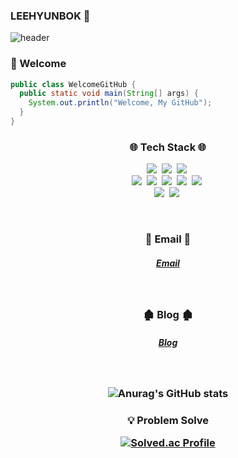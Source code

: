 ### LEEHYUNBOK 👋

![header](https://capsule-render.vercel.app/api?type=Waving&color=auto&height=300&section=header&text=LEEHYUNBOK&fontSize=90)

### 👋 Welcome
``` java
public class WelcomeGitHub {
  public static void main(String[] args) {
    System.out.println("Welcome, My GitHub");
  }
}
```



<h3 align="center">🌐 Tech Stack 🌐</h3>

<p align="center">
  <img src="https://img.shields.io/badge/Java-007396?style=flat-square&logo=Java&logoColor=white"/></a>&nbsp 
  <img src="https://img.shields.io/badge/Javascript-ffb13b?style=flat-square&logo=javascript&logoColor=white"/></a>&nbsp 
  <img src="https://img.shields.io/badge/css-1572B6?style=flat-square&logo=css3&logoColor=white"/></a>&nbsp 
  <br>
  <img src="https://img.shields.io/badge/SpringBoot-6DB33F?style=flat-square&logo=Spring&logoColor=white"/></a>&nbsp 
  <img src="https://img.shields.io/badge/Mysql-E6B91E?style=flat-square&logo=MySql&logoColor=white"/></a>&nbsp 
  <img src="https://img.shields.io/badge/aws-333664?style=flat-square&logo=amazon-aws&logoColor=white"/></a>&nbsp 
  <img src="https://img.shields.io/badge/react-222222?style=flat-square&logo=react&logoColor=61dafb"/></a>&nbsp 
  <img src="https://img.shields.io/badge/express-222222?style=flat-square&logo=Express&logoColor=ffffff"/></a>&nbsp
  <br>
  <img src="https://img.shields.io/badge/node.js-3b973b?style=flat-square&logo=Node.js&logoColor=ffffff"/></a>&nbsp 
  <img src="https://img.shields.io/badge/VS Code-007ACC?style=flat-square&logo=Visual Studio Code&logoColor=ffffff"/></a>&nbsp 
</p>

<br/>
<h3 align="center">📧 Email 📧</h3>
<h5 align="center">

[Email](mailto:l.hn.bk0905@gmail.com)

</h5>
<br/>

<h3 align="center">

<h3 align="center">🏚️ Blog 🏚️</h3>
<h5 align="center">

[Blog](https://velog.io/@l_hn_bk)

</h5>
<br/>

<h3 align="center">

![Anurag's GitHub stats](https://github-readme-stats.vercel.app/api?username=LEEHYUNBOK&show_icons=true&theme=radical)

</h3>

<h3 align="center">

💡 Problem Solve

[![Solved.ac Profile](http://mazassumnida.wtf/api/generate_badge?boj=cdemc)](https://solved.ac/cdemc)

</h3>

